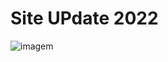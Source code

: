 # Site UPdate 2022

![imagem](https://user-images.githubusercontent.com/30879430/187080477-0128c929-0854-496e-bdb3-3b0f231b4f04.png)
